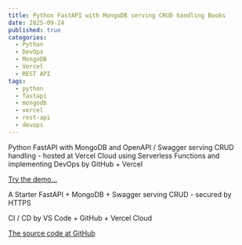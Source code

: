 ```yaml
---
title: Python FastAPI with MongoDB serving CRUD handling Books
date: 2025-09-24
published: true
categories:
  - Python
  - DevOps
  - MongoDB
  - Vercel
  - REST API
tags:
  - python
  - fastapi
  - mongodb
  - vercel
  - rest-api
  - devops
---
```


Python FastAPI with MongoDB and OpenAPI / Swagger serving CRUD handling - hosted at Vercel Cloud using Serverless Functions and implementing DevOps by GitHub + Vercel

<a href="https://fastapi-mongo-crud-books.vercel.app/docs" target="_blank" title="FastAPI MongoDB serving CRUD of Books">Try the demo...</a>

A Starter FastAPI + MongoDB + Swagger serving CRUD - secured by HTTPS

CI / CD by VS Code + GitHub + Vercel Cloud 

<a href="https://github.com/persteenolsen/fastapi-mongo-crud-books" target="_blank">The source code at GitHub</a>
